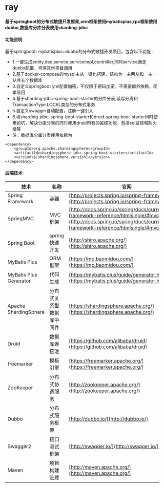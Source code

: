 # ray

#### 基于springboot的分布式敏捷开发框架,orm框架使用mybatisplus,rpc框架使用dubbo,数据库分库分表使用sharding-jdbc



#### 功能说明
基于springboot+mybatisplus+dubbo的分布式敏捷开发项目，包含以下功能：
- 1.一键生成entity,dao,service,serviceImpl,controller,同时service满足dubbo配置，可供其他项目调用
- 2.基于docker-compose的mysql主从一键化搭建，结构为一主两从和一主一从共五个数据库
- 3.自定义springboot yml配置加密，不仅限于密码加密，不需要额外依赖，简单易用
- 4.基于sharding-jdbc-spring-boot-starter的分库分表,读写分离和TransactionType.LOCAL类型的分布式事务
- 5.自定义swagger自动配置，注解一键引入
- 6.填sharding-jdbc-spring-boot-starter和druid-spring-boot-starter同时使用的坑，解决分库分表的同时使用druid所有的监控功能，包括sql监控和防火墙等
- 注：数据库分库分表使用依赖为
````
<dependency>
    <groupId>org.apache.shardingsphere</groupId>
    <artifactId>shardingsphere-jdbc-spring-boot-starter</artifactId>
    <version>${shardingsphere.version}</version>
</dependency>
````

#### 后端技术:
技术 | 名称 | 官网
----|------|----
Spring Framework | 容器  | [http://projects.spring.io/spring-framework/](http://projects.spring.io/spring-framework/)
SpringMVC | MVC框架  | [http://docs.spring.io/spring/docs/current/spring-framework-reference/htmlsingle/#mvc](http://docs.spring.io/spring/docs/current/spring-framework-reference/htmlsingle/#mvc)
Spring Boot | spring快速开发 | [http://shiro.apache.org/](http://shiro.apache.org/)
MyBatis Plus | ORM框架  | [https://mp.baomidou.com/](https://mp.baomidou.com/)
MyBatis Plus Generator | 代码生成  | [https://mybatis.plus/guide/generator.html](https://mybatis.plus/guide/generator.html)
Apache ShardingSphere | 分布式关系型数据库中间件  | [https://shardingsphere.apache.org/](https://shardingsphere.apache.org/)
Druid | 数据库连接池  | [https://github.com/alibaba/druid](https://github.com/alibaba/druid)
freemarker| 模板引擎  | [https://freemarker.apache.org/](https://freemarker.apache.org/)
ZooKeeper | 分布式协调服务  | [http://zookeeper.apache.org/](http://zookeeper.apache.org/)
Dubbo | 分布式服务框架  | [http://dubbo.io/](http://dubbo.io/)
Swagger2 | 接口测试框架  | [http://swagger.io/](http://swagger.io/)
Maven | 项目构建管理  | [http://maven.apache.org/](http://maven.apache.org/)
